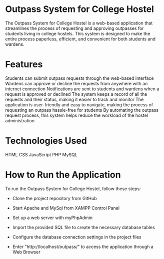 # Outpass System for College Hostel
The Outpass System for College Hostel is a web-based application that streamlines the process of requesting and approving outpasses for students living in college hostels. This system is designed to make the entire process paperless, efficient, and convenient for both students and wardens.

# Features
Students can submit outpass requests through the web-based interface
Wardens can approve or decline the requests from anywhere with an internet connection
Notifications are sent to students and wardens when a request is approved or declined
The system keeps a record of all the requests and their status, making it easier to track and monitor
The application is user-friendly and easy to navigate, making the process of requesting an outpass hassle-free for students
By automating the outpass request process, this system helps reduce the workload of the hostel administration

# Technologies Used
HTML
CSS
JavaScript
PHP
MySQL

# How to Run the Application
To run the Outpass System for College Hostel, follow these steps:

- Clone the project repository from GitHub

- Start Apache and MySql from XAMPP Control Panel
 
- Set up a web server with myPhpAdmin

- Import the provided SQL file to create the necessary database tables

- Configure the database connection settings in the project files

- Enter "http://localhost/outpass/" to access the application through a Web Browser
 
